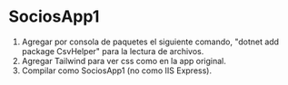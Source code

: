 # SociosApp1
1. Agregar por consola de paquetes el siguiente comando, "dotnet add package CsvHelper" para la lectura de archivos.
2. Agregar Tailwind para ver css como en la app original.
3. Compilar como SociosApp1 (no como IIS Express).
